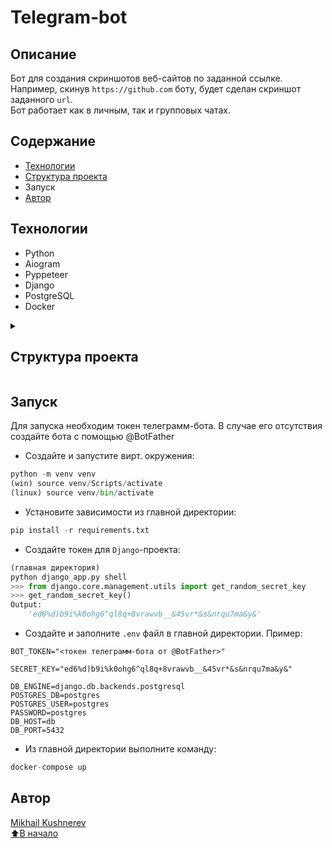 # Теlegram-bot

## Описание

Бот для создания скриншотов веб-сайтов по заданной ссылке. Например, скинув `https://github.com` боту, будет сделан
скриншот заданного `url`.  
Бот работает как в личным, так и групповых чатах.

## Содержание

- [Технологии](#технологии)
- <a href="#t1">Структура проекта</a>
- Запуск
- [Автор](#автор)

## Технологии
- Python
- Aiogram
- Pyppeteer
- Django
- PostgreSQL
- Docker


<details>
  <summary>
      <h2 id="t1">Структура проекта</h2>
  </summary>

```cmd
 tp-lab:
|   .env
|   .gitignore
|   django_app.py  <-- копия файла manage.py (для запуска из главной директории)
|   LICENSE
|   main.py  <-- Точка входа (запуск бота)
|   README.md
|   requirements.txt
|   tree.txt
|
+---adminpanel  <-- Django проект
|   |   manage.py
|   |   
|   +---adminpanel
|   |   |   asgi.py
|   |   |   settings.py
|   |   |   urls.py
|   |   |   wsgi.py
|   |   |   __init__.py
|   |   |   
|   |   \---__pycache__
|   |           
|   +---panel  <-- Django приложение
|   |   |   admin.py  <-- админ-панель superuser
|   |   |   apps.py
|   |   |   models.py  <-- модель БД
|   |   |   tests.py
|   |   |   views.py
|   |   |   __init__.py
|   |   |           
|   |   \---__pycache__
|   |           
|   \---__pycache__
|           
+---downloads  <-- Директория с сохранёнными скриншотами
|   \---images
|           
+---handlers  <-- Обработчики updates
|   |   parse_and_answer.py  <-- Обработка запроса
|   |   start.py  <-- Проверка запроса + описание бота (/start)
|   |   __init__.py
|   |   
|   \---__pycache__
|           
+---keyboards  <-- Клавиатуры
|   |   inline.py  <-- Инлайн кнопки
|   |   __init__.py
|   |   
|   \---__pycache__
|           
+---services
|   |   logger.py  <-- Логгер
|   |   __init__.py
|   |   
|   \---__pycache__
|           
+---utils
|   |   commands.py  <-- Команды для работы с БД через бота
|   |   config.py  <-- Конфигурация бота и директорий
|   |   constants.py  <-- Константные данные
|   |   exceptions.py  <-- Кастомные исключения
|   |   misc.py  <-- Обработка ошибок
|   |   __init__.py
|   |   
|   \---__pycache__
|           
+---venv
|
\---__pycache__
```

</details>

## Запуск

Для запуска необходим токен телеграмм-бота. В случае его отсутствия создайте бота с помощью @BotFather
- Создайте и запустите вирт. окружения:
```python
python -m venv venv
(win) source venv/Scripts/activate
(linux) source venv/bin/activate
```
- Установите зависимости из главной директории:
```python
pip install -r requirements.txt
```
- Создайте токен для `Django`-проекта:
```python
(главная директория)
python django_app.py shell
>>> from django.core.management.utils import get_random_secret_key
>>> get_random_secret_key()
Output:
    'ed6%d)b9i%k0ohg6^ql8q+8vrawvb__&45vr*&s&nrqu7ma&y&'
```
- Создайте и заполните `.env` файл в главной директории. Пример:
```dotenv
BOT_TOKEN="<токен телеграмм-бота от @BotFather>"

SECRET_KEY="ed6%d)b9i%k0ohg6^ql8q+8vrawvb__&45vr*&s&nrqu7ma&y&"

DB_ENGINE=django.db.backends.postgresql
POSTGRES_DB=postgres
POSTGRES_USER=postgres
PASSWORD=postgres
DB_HOST=db
DB_PORT=5432
```
- Из главной директории выполните команду:
```python
docker-compose up
```

## Автор

[Mikhail Kushnerev](https://github.com/Mikhail-Kushnerev/)  
[⬆️В начало](#telegram-bot)